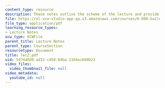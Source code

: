```yaml
---
content_type: resource
description: These notes outline the scheme of the lecture and provide study problems.
file: https://ol-ocw-studio-app-qa.s3.amazonaws.com/courses/6-090-building-programming-experience-a-lead-in-to-6-001-january-iap-2005/547448d9ad31cd5804ba1164ec680b23_lec2.pdf
file_type: application/pdf
learning_resource_types:
- Lecture Notes
ocw_type: OCWFile
parent_title: Lecture Notes
parent_type: CourseSection
resourcetype: Document
title: lec2.pdf
uid: 547448d9-ad31-cd58-04ba-1164ec680b23
video_files:
  video_thumbnail_file: null
video_metadata:
  youtube_id: null
---
```

